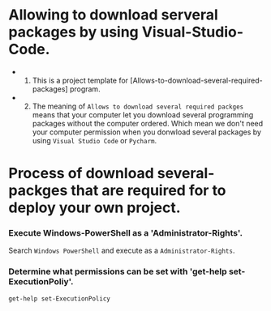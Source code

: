 # Allowing to download serveral packages by using Visual-Studio-Code.

- 1. This is a project template for [Allows-to-download-several-required-packages] program.
- 2. The meaning of ```Allows to download several required packges``` means that your computer let you download several programming packages without the computer ordered. Which mean we don't need your computer permission when you donwload several packages by using ```Visual Studio Code``` or ```Pycharm```.



# Process of download several-packges that are required for to deploy your own project.


### Execute Windows-PowerShell as a 'Administrator-Rights'.

Search ```Windows PowerShell``` and execute as a  ```Administrator-Rights```.


### Determine what permissions can be set with 'get-help set-ExecutionPoliy'.

```
get-help set-ExecutionPolicy
```